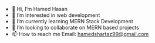 - 👋 Hi, I’m Hamed Hasan
- 👀 I’m interested in web development
- 🌱 I’m currently learning MERN Stack Development
- 💞️ I’m looking to collaborate on MERN based projects
- 📫 How to reach me Email: hamedshartaz99@gmail.com

<!---
Hamed18/Hamed18 is a ✨ special ✨ repository because its `README.md` (this file) appears on your GitHub profile.
You can click the Preview link to take a look at your changes.
--->
